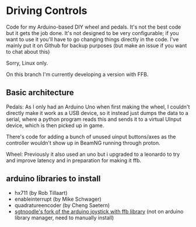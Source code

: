 # Driving Controls

Code for my Arduino-based DIY wheel and pedals. It's not the best code but it gets the job done. It's not designed to be very configurable; if you want to use it you'll have to go changing things directly in the code. I've mainly put it on Github for backup purposes (but make an issue if you want to chat about this)

Sorry, Linux only.

On this branch I'm currently developing a version with FFB.

## Basic architecture

Pedals:
As I only had an Arduino Uno when first making the wheel, I couldn't directly make it work as a USB device, so it instead just dumps the data to a serial, where a python program reads this and sends it to a virtual UInput device, which is then picked up in game.

There's code for adding a bunch of unused uinput buttons/axes as the controller wouldn't show up in BeamNG running through proton.

Wheel:
Previously it also used an uno but i upgraded to a leonardo to try and improve latency and in preparation for making it ffb.

## arduino libraries to install
- hx711 (by Rob Tillaart)
- enableinterrupt (by Mike Schwager)
- quadratureencoder (by Cheng Saetern)
- [sgtnoodle's fork of the arduino joystick with ffb library](https://github.com/sgtnoodle/ArduinoJoystickWithFFBLibrary) (not on arduino library manager, need to manually install)